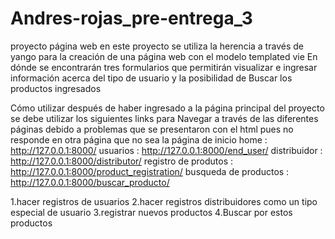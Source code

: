 # Andres-rojas_pre-entrega_3

proyecto página web 
en este proyecto se utiliza la herencia a través de yango para la creación de una página web con el modelo templated vie En dónde se encontrarán tres formularios que permitirán visualizar e ingresar información acerca del tipo de usuario y la posibilidad de Buscar los productos ingresados

Cómo utilizar 
después de haber ingresado a la página principal del proyecto se debe utilizar los siguientes links para Navegar a través de las diferentes páginas debido a problemas que se presentaron con el html pues no responde en otra página que no sea la página de inicio 
home : http://127.0.0.1:8000/
usuarios : http://127.0.0.1:8000/end_user/
distribuidor : http://127.0.0.1:8000/distributor/
registro de produtos : http://127.0.0.1:8000/product_registration/
busqueda de productos : http://127.0.0.1:8000/buscar_producto/

1.hacer registros de usuarios 
2.hacer registros distribuidores como un tipo especial de usuario 
3.registrar nuevos productos 
4.Buscar por estos productos
